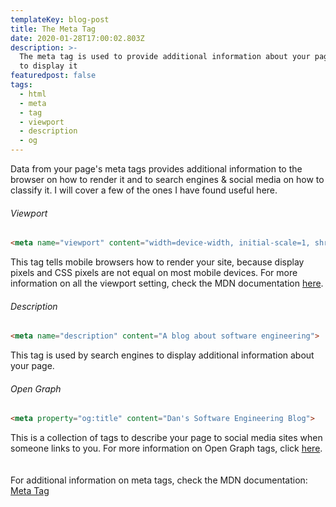 ```yaml
---
templateKey: blog-post
title: The Meta Tag
date: 2020-01-28T17:00:02.803Z
description: >-
  The meta tag is used to provide additional information about your page & how
  to display it
featuredpost: false
tags:
  - html
  - meta
  - tag
  - viewport
  - description
  - og
---
```

Data from your page's meta tags provides additional information to the browser on how to render it and to search engines & social media on how to classify it. I will cover a few of the ones I have found useful here.

###### Viewport
```html
<meta name="viewport" content="width=device-width, initial-scale=1, shrink-to-fit=no">
```
This tag tells mobile browsers how to render your site, because display pixels and CSS pixels are not equal on most mobile devices. For more information on all the viewport setting, check the MDN documentation 
[here](https://developer.mozilla.org/en-US/docs/Mozilla/Mobile/Viewport_meta_tag).

###### Description
```html
<meta name="description" content="A blog about software engineering">
```
This tag is used by search engines to display additional information about your page.

###### Open Graph
```html
<meta property="og:title" content="Dan's Software Engineering Blog">
```
This is a collection of tags to describe your page to social media sites when someone links to you. For more information on Open Graph tags, click 
[here](https://ogp.me/).
<br><br><br>
For additional information on meta tags, check the MDN documentation:<br>
[Meta Tag](https://developer.mozilla.org/en-US/docs/Web/HTML/Element/meta)
